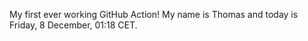 My first ever working GitHub Action!
My name is Thomas and today is Friday, 8 December, 01:18 CET. 
